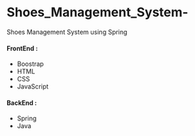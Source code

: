 # Shoes_Management_System-
Shoes Management System using Spring

#### FrontEnd :
* Boostrap
* HTML
* CSS
* JavaScript

#### BackEnd :
* Spring
* Java